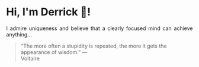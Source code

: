 # Hi, I'm Derrick 👋!
<p align="justify">I admire uniqueness and believe that a clearly focused mind can achieve anything...</p> 
<!-- #quote-start -->
<blockquote>&ldquo;The more often a stupidity is repeated, the more it gets the appearance of wisdom.&rdquo; &mdash; <footer>Voltaire</footer></blockquote>
<!-- #quote-end -->
